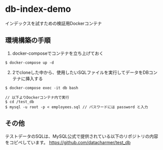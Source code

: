 # db-index-demo
インデックスを試すための検証用Dockerコンテナ

## 環境構築の手順
1. docker-composeでコンテナを立ち上げておく

```
$ docker-compose up -d
```

2. 2でcloneした中から、使用したいSQLファイルを実行してデータをDBコンテナに挿入する

```
$ docker-compose exec -it db bash

// 以下よりDockerコンテナ内で実行
$ cd /test_db
$ mysql -u root -p < employees.sql // パスワードには password と入力
```

## その他
テストデータのSQLは、MySQL公式で提供されている以下のリポジトリの内容をコピペしています。
https://github.com/datacharmer/test_db